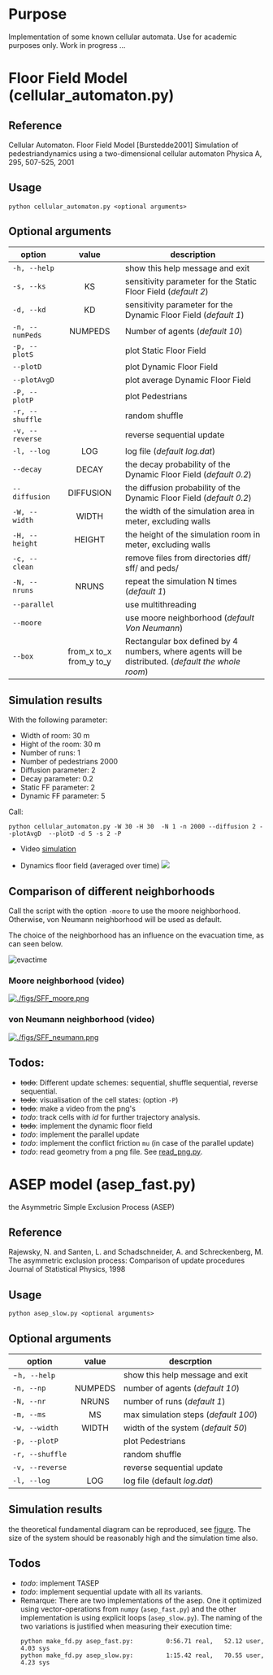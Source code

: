 # Purpose

Implementation of some known cellular automata. Use for academic purposes only.
Work in progress ...


# Floor Field Model (cellular_automaton.py)

## Reference

Cellular Automaton. Floor Field Model [Burstedde2001] Simulation of
pedestriandynamics using a two-dimensional cellular automaton Physica A, 295,
507-525, 2001

## Usage

```
python cellular_automaton.py <optional arguments>
```
## Optional arguments

| option          |  value                   | description                                                                    |
|-----------------|:------------------------:|------------------------------------------------------------------------------ |
|`-h, --help`     |                          | show this help message and exit                                               |
|  `-s, --ks`     | KS                       | sensitivity parameter for the Static Floor Field (*default 2*)                |
|  `-d, --kd`     | KD                       | sensitivity parameter for the Dynamic Floor Field (*default 1*)               |
|  `-n, --numPeds`| NUMPEDS                  | Number of agents (*default 10*)                                               |
|  `-p, --plotS`  |                          | plot Static Floor Field                                                       |
|  `--plotD`      |                          | plot Dynamic Floor Field                                                      |
|  `--plotAvgD`   |                          | plot average Dynamic Floor Field                                              |
|  `-P, --plotP`  |                          | plot Pedestrians                                                              |
|  `-r, --shuffle`|                          | random shuffle                                                                |
|  `-v, --reverse`|                          | reverse sequential update                                                     |
|  `-l, --log`    |  LOG                     | log file (*default log.dat*)                                                  |
|  `--decay`      |  DECAY                   | the decay probability of the Dynamic Floor Field (*default 0.2*)              |
|  `--diffusion`  |  DIFFUSION               | the diffusion probability of the Dynamic Floor Field (*default 0.2*)          |
|  `-W, --width`  |  WIDTH                   | the width of the simulation area in meter, excluding walls                    |
|  `-H, --height` | HEIGHT                   | the height of the simulation room in meter, excluding walls                   |
|  `-c, --clean`  |                          | remove files from directories dff/ sff/ and peds/                             |
|  `-N, --nruns`  |  NRUNS                   | repeat the simulation N times (*default 1*)                                   |
|  `--parallel`   |                          | use multithreading                                                            |
|  `--moore`      |                          | use moore neighborhood (*default Von Neumann*)                                |
|  `--box`        |  from_x to_x from_y to_y | Rectangular box defined by 4 numbers, where agents will be distributed. (*default the whole room*) |
                        
## Simulation results

With the following parameter: 
- Width of room: 30 m
- Hight of the room: 30 m 
- Number of runs: 1
- Number of pedestrians 2000
- Diffusion parameter: 2
- Decay parameter: 0.2
- Static FF parameter: 2
- Dynamic FF parameter: 5

Call: 

```
python cellular_automaton.py -W 30 -H 30  -N 1 -n 2000 --diffusion 2 --plotAvgD  --plotD -d 5 -s 2 -P
```
- Video
[simulation](https://youtu.be/fD4l9P24J1k)

- Dynamics floor field (averaged over time)
![](figs/DFF-avg_S2.00_D5.00.png)

## Comparison of different neighborhoods

Call the script with the option `-moore` to use the moore neighborhood. Otherwise, von Neumann neighborhood will be used as default. 

The choice of the neighborhood has an influence on the evacuation time, as can seen below.

![evactime](./figs/moore_neumann_tevac.png)

### Moore neighborhood (video)

[![./figs/SFF_moore.png](http://img.youtube.com/vi/DAzu7GkUjHc/0.jpg)](https://youtu.be/DAzu7GkUjHc)

### von Neumann neighborhood (video)

[![./figs/SFF_neumann.png](http://img.youtube.com/vi/tnQegJcclu0/0.jpg)](https://youtu.be/tnQegJcclu0)

## Todos:
  - ~~todo~~: Different update schemes: sequential, shuffle sequential, reverse sequential.
  - ~~todo~~: visualisation of the cell states: (option `-P`)
  - ~~todo~~: make a video from the png's
  - *todo*: track cells with _id_ for further trajectory analysis.
  - ~~todo~~: implement the dynamic floor field
  - *todo*: implement the parallel update
  - *todo*: implement the conflict friction `mu` (in case of the parallel update)
  - *todo*: read geometry from a png file. See [read_png.py](geometry/read_png.py).
  
  
# ASEP model (asep_fast.py)

the Asymmetric Simple Exclusion Process (ASEP)

## Reference 
Rajewsky, N. and Santen, L. and Schadschneider, A. and Schreckenberg, M.
The asymmetric exclusion process: Comparison of update procedures
Journal of Statistical Physics, 1998

## Usage 

```
python asep_slow.py <optional arguments>
```
## Optional arguments

| option          |  value                   | descrption                                                                    |
|-----------------|:-------------------------:|------------|
|  -`h, --help`  |  | show this help message and exit | 
|  `-n, --np`  | NUMPEDS |       number of agents (*default 10*)|
|  `-N, --nr` | NRUNS |         number of runs (*default 1*) |
|  `-m, --ms` | MS |  max simulation steps (*default 100*) |
|  `-w, --width`  |  WIDTH |  width of the system (*default 50*) | 
 | `-p, --plotP`  |  |  plot Pedestrians | 
 | `-r, --shuffle` | |          random shuffle|
 | `-v, --reverse` | |        reverse sequential update|
 | `-l, --log`   |  LOG |     log file (default *log.dat*) | 


## Simulation results

the theoretical fundamental diagram can be reproduced, see [figure](figs/asep_fd.png). The size of the system should be reasonably high and the simulation time also.

## Todos
- *todo*: implement TASEP
- *todo*: implement sequential update with all its variants.
- Remarque: There are two implementations of the asep. One it optimized using vector-operations from `numpy` (`asep_fast.py`) and the other implementation is using explicit loops (`asep_slow.py`). The naming of the two variations is justified when measuring their execution time:
  ```
  python make_fd.py asep_fast.py:         0:56.71 real,   52.12 user,     4.03 sys
  python make_fd.py asep_slow.py:         1:15.42 real,   70.55 user,     4.23 sys
  ```
